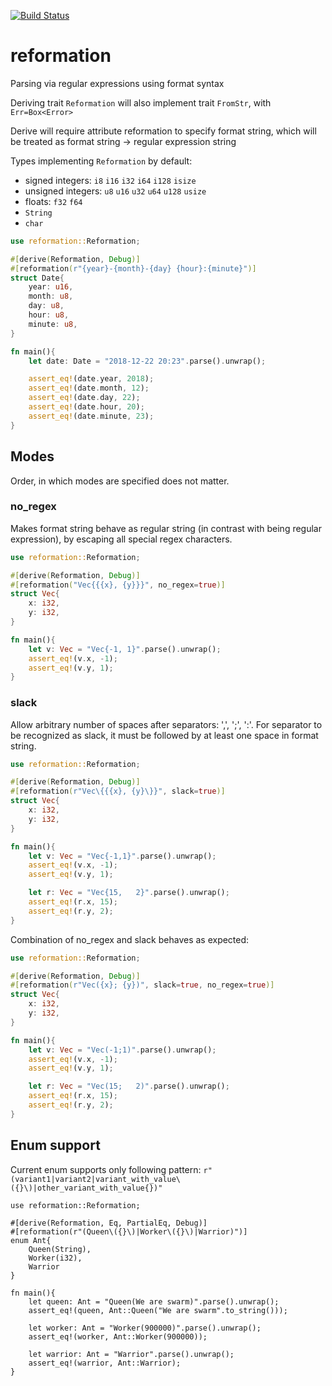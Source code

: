 [![Build Status](https://travis-ci.org/hukumka/reformation.svg?branch=master)](https://travis-ci.org/hukumka/reformation)

# reformation
 Parsing via regular expressions using format syntax

 Deriving trait `Reformation` will also implement
 trait `FromStr`, with `Err=Box<Error>`

 Derive will require attribute reformation to specify format string,
 which will be treated as format string -> regular expression string

 Types implementing `Reformation` by default:

 + signed integers: `i8` `i16` `i32` `i64` `i128` `isize`
 + unsigned integers: `u8` `u16` `u32` `u64` `u128` `usize`
 + floats: `f32` `f64`
 + `String`
 + `char`

 ```rust
 use reformation::Reformation;

 #[derive(Reformation, Debug)]
 #[reformation(r"{year}-{month}-{day} {hour}:{minute}")]
 struct Date{
     year: u16,
     month: u8,
     day: u8,
     hour: u8,
     minute: u8,
 }

 fn main(){
     let date: Date = "2018-12-22 20:23".parse().unwrap();

     assert_eq!(date.year, 2018);
     assert_eq!(date.month, 12);
     assert_eq!(date.day, 22);
     assert_eq!(date.hour, 20);
     assert_eq!(date.minute, 23);
 }
 ```

 ## Modes

 Order, in which modes are specified does not matter.

 ### no_regex

 Makes format string behave as regular string (in contrast with being regular expression),
 by escaping all special regex characters.

 ```rust
 use reformation::Reformation;

 #[derive(Reformation, Debug)]
 #[reformation("Vec{{{x}, {y}}}", no_regex=true)]
 struct Vec{
     x: i32,
     y: i32,
 }

 fn main(){
     let v: Vec = "Vec{-1, 1}".parse().unwrap();
     assert_eq!(v.x, -1);
     assert_eq!(v.y, 1);
 }
 ```

 ### slack

 Allow arbitrary number of spaces after separators: ',', ';', ':'. For separator to be recognized
 as slack, it must be followed by at least one space in format string.

 ```rust
 use reformation::Reformation;

 #[derive(Reformation, Debug)]
 #[reformation(r"Vec\{{{x}, {y}\}}", slack=true)]
 struct Vec{
     x: i32,
     y: i32,
 }

 fn main(){
     let v: Vec = "Vec{-1,1}".parse().unwrap();
     assert_eq!(v.x, -1);
     assert_eq!(v.y, 1);

     let r: Vec = "Vec{15,   2}".parse().unwrap();
     assert_eq!(r.x, 15);
     assert_eq!(r.y, 2);
 }
 ```

 Combination of no_regex and slack behaves as expected:

 ```rust
 use reformation::Reformation;

 #[derive(Reformation, Debug)]
 #[reformation(r"Vec({x}; {y})", slack=true, no_regex=true)]
 struct Vec{
     x: i32,
     y: i32,
 }

 fn main(){
     let v: Vec = "Vec(-1;1)".parse().unwrap();
     assert_eq!(v.x, -1);
     assert_eq!(v.y, 1);

     let r: Vec = "Vec(15;   2)".parse().unwrap();
     assert_eq!(r.x, 15);
     assert_eq!(r.y, 2);
 }
 ```
 
 ## Enum support
 Current enum supports only following pattern: `r"(variant1|variant2|variant_with_value\({}\)|other_variant_with_value{})"`
 ```
 use reformation::Reformation;

 #[derive(Reformation, Eq, PartialEq, Debug)]
 #[reformation(r"(Queen\({}\)|Worker\({}\)|Warrior)")]
 enum Ant{
     Queen(String),
     Worker(i32),
     Warrior
 }

 fn main(){
     let queen: Ant = "Queen(We are swarm)".parse().unwrap();
     assert_eq!(queen, Ant::Queen("We are swarm".to_string()));

     let worker: Ant = "Worker(900000)".parse().unwrap();
     assert_eq!(worker, Ant::Worker(900000));

     let warrior: Ant = "Warrior".parse().unwrap();
     assert_eq!(warrior, Ant::Warrior);
 }
 ```

